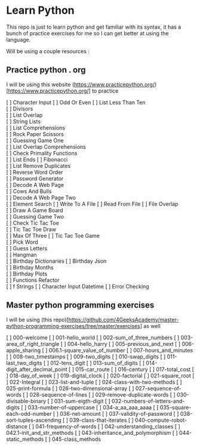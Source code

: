 # Learn Python

This repo is just to learn python and get familiar with its syntax, it has a bunch of practice exercises for me so I can get better at using the language.

Will be using a couple resources :

## Practice python . org

I will be using this website (https://www.practicepython.org/)[https://www.practicepython.org/] to practice 

[ ] Character Input 
[ ] Odd Or Even 
[ ] List Less Than Ten  
[ ] Divisors  
[ ] List Overlap  
[ ] String Lists  
[ ] List Comprehensions  
[ ] Rock Paper Scissors   
[ ] Guessing Game One   
[ ] List Overlap Comprehensions  
[ ] Check Primality Functions   
[ ] List Ends 
[ ] Fibonacci  
[ ] List Remove Duplicates  
[ ] Reverse Word Order   
[ ] Password Generator    
[ ] Decode A Web Page    
[ ] Cows And Bulls   
[ ] Decode A Web Page Two    
[ ] Element Search 
[ ] Write To A File 
[ ] Read From File 
[ ] File Overlap  
[ ] Draw A Game Board  
[ ] Guessing Game Two   
[ ] Check Tic Tac Toe  
[ ] Tic Tac Toe Draw  
[ ] Max Of Three 
[ ] Tic Tac Toe Game   
[ ] Pick Word  
[ ] Guess Letters  
[ ] Hangman  
[ ] Birthday Dictionaries 
[ ] Birthday Json  
[ ] Birthday Months  
[ ] Birthday Plots   
[ ] Functions Refactor  
[ ] f Strings 
[ ] Character Input Datetime 
[ ] Error Checking   

## Master python programming exercises 

I will be using (this repo)[https://github.com/4GeeksAcademy/master-python-programming-exercises/tree/master/exercises] as well

[ ] 000-welcome
[ ] 001-hello_world
[ ] 002-sum_of_three_numbers
[ ] 003-area_of_right_triangle
[ ] 004-hello_harry
[ ] 005-previous_and_next
[ ] 006-apple_sharing
[ ] 006.1-square_value_of_number
[ ] 007-hours_and_minutes
[ ] 008-two_timestamps
[ ] 009-two_digits
[ ] 010-swap_digits
[ ] 011-last_two_digits
[ ] 012-tens_digit
[ ] 013-sum_of_digits
[ ] 014-digit_after_decimal_point
[ ] 015-car_route
[ ] 016-century
[ ] 017-total_cost
[ ] 018-day_of_week
[ ] 019-digital_clock
[ ] 020-factorial
[ ] 021-square_root
[ ] 022-Integral
[ ] 023-list-and-tuple
[ ] 024-class-with-two-methods
[ ] 025-print-formula
[ ] 026-two-dimensional-array
[ ] 027-sequence-of-words
[ ] 028-sequence-of-lines
[ ] 029-remove-duplicate-words
[ ] 030-divisable-binary
[ ] 031-sum-eigth-digit
[ ] 032-numbers-of-letters-and-digits
[ ] 033-number-of-uppercase
[ ] 034-a_aa_aaa_aaaa
[ ] 035-square-each-odd-number
[ ] 036-net-amount
[ ] 037-validity-of-password
[ ] 038-sort-tuples-ascending
[ ] 039-class-that-iterates
[ ] 040-compute-robot-distance
[ ] 041-frequency-of-words
[ ] 042-understanding_classes
[ ] 042.1-init_and_str_methods
[ ] 043-inheritance_and_polymorphism
[ ] 044-static_methods
[ ] 045-class_methods